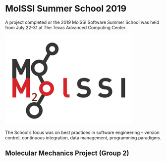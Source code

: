 # MolSSI Summer School 2019
A project completed or the 2019 MolSSI Software Summer School was held from 
July 22-31 at The Texas Advanced Computing Center.

![molssi_logo](./images/MM2_logo.png)

The School’s focus was on best practices in software engineering – 
version control, continuous integration, data management, programming paradigms.
## Molecular Mechanics Project (Group 2)
